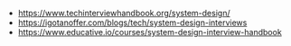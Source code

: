 - https://www.techinterviewhandbook.org/system-design/
- https://igotanoffer.com/blogs/tech/system-design-interviews
- https://www.educative.io/courses/system-design-interview-handbook

